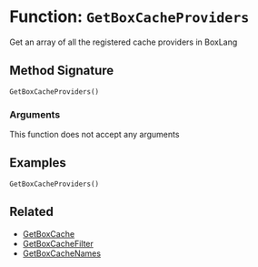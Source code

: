 [comment]: # (Note: This documentation is generated dynamically in the build process.  To modify the contents, change the javadoc on the _invoke method of the BIF class)

# Function: `GetBoxCacheProviders`

Get an array of all the registered cache providers in BoxLang

## Method Signature
```
GetBoxCacheProviders()
```
### Arguments
This function does not accept any arguments

## Examples

```
GetBoxCacheProviders()
```

## Related
  * [GetBoxCache](GetBoxCache.md)
  * [GetBoxCacheFilter](GetBoxCacheFilter.md)
  * [GetBoxCacheNames](GetBoxCacheNames.md)
